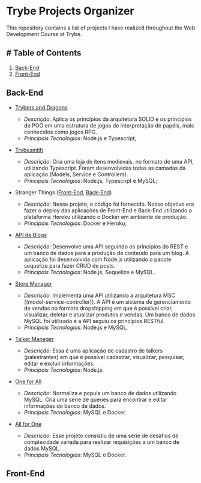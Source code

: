 # Trybe Projects Organizer

This repository contains a list of projects I have realized throughout the Web Development Course at Trybe.

## # Table of Contents
1. [Back-End](#back-end)
2. [Front-End](#front-end)

## Back-End

* [Trybers and Dragons]()
  * *Descrição*: Aplica os princípios da arquitetura SOLID e os princípios de POO em uma estrutura de jogos de interpretação de papéis, mais conhecidos como jogos RPG.
  * *Principais Tecnologias*: Node.js e Typescript;

* [Trybesmith]()
  * *Descrição*: Cria uma loja de itens medievais, no formato de uma API, utilizando Typescript. Foram desenvolvidas todas as camadas da aplicação (Models, Service e Controllers).
  * *Principais Tecnologias*: Node.js, Typescript e MySQL;
  
* Stranger Things ([Front-End](), [Back-End]())
  * *Descrição*: Nesse projeto, o código foi fornecido. Nosso objetivo era fazer o deploy das aplicações de Front-End e Back-End utilizando a plataforma Heroku utilizando o Docker em ambiente de produção. 
  * *Principais Tecnologias*: Docker e Heroku;
  
* [API de Blogs]()
  * *Descrição*: Desenvolve uma API seguindo os princípios do REST e um banco de dados para a produção de conteúdo para um blog. A aplicação foi desenvolvida com Node.js utilizando o pacote sequelize para fazer CRUD de posts. 
  * *Principais Tecnologias*: Node.js, Sequelize e MySQL.

* [Store Manager]()
  * *Descrição*: Implementa uma API utilizando a arquitetura MSC ((model-service-controller)). A API é um sistema de gerenciamento de vendas no formato dropshipping em que é possível criar, visualizar, deletar e atualizar produtos e vendas. Um banco de dados MySQL foi utilizado e a API seguiu os princípios RESTful. 
  * *Principais Tecnologias*: Node.js e MySQL.
  
* [Talker Manager]()
  * *Descrição*: Essa é uma aplicação de cadastro de talkers (palestrantes) em que é possível cadastrar, visualizar, pesquisar, editar e excluir informações. 
  * *Principais Tecnologias*: Node.js.
  
* [One for All]()
  * *Descrição*: Normaliza e popula um banco de dados utilizando MySQL. Cria uma serie de queries para encontrar e editar informações do banco de dados. 
  * *Principais Tecnologias*: MySQL e Docker.
 
* [All for One]()
  * *Descrição*: Esse projeto consistiu de uma série de desafios de complexidade variada para realizar requisições a um banco de dados MySQL. 
  * *Principais Tecnologias*: MySQL e Docker.
 
## Front-End
